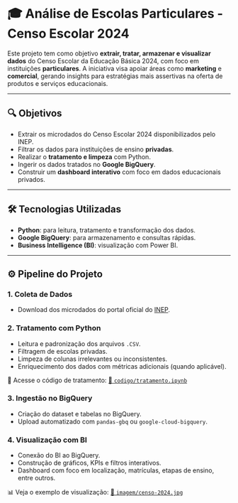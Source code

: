 # 🎓 Análise de Escolas Particulares - Censo Escolar 2024

Este projeto tem como objetivo **extrair, tratar, armazenar e visualizar dados** do Censo Escolar da Educação Básica 2024, com foco em instituições **particulares**. A iniciativa visa apoiar áreas como **marketing** e **comercial**, gerando insights para estratégias mais assertivas na oferta de produtos e serviços educacionais.

---

## 🔍 Objetivos

- Extrair os microdados do Censo Escolar 2024 disponibilizados pelo INEP.
- Filtrar os dados para instituições de ensino **privadas**.
- Realizar o **tratamento e limpeza** com Python.
- Ingerir os dados tratados no **Google BigQuery**.
- Construir um **dashboard interativo** com foco em dados educacionais privados.

---

## 🛠️ Tecnologias Utilizadas

- **Python**: para leitura, tratamento e transformação dos dados.
- **Google BigQuery**: para armazenamento e consultas rápidas.
- **Business Intelligence (BI)**: visualização com Power BI.
---

## ⚙️ Pipeline do Projeto

### 1. Coleta de Dados
- Download dos microdados do portal oficial do [INEP](https://www.gov.br/inep/pt-br/acesso-a-informacao/dados-abertos/microdados).

### 2. Tratamento com Python
- Leitura e padronização dos arquivos `.CSV`.
- Filtragem de escolas privadas.
- Limpeza de colunas irrelevantes ou inconsistentes.
- Enriquecimento dos dados com métricas adicionais (quando aplicável).

📁 Acesse o código de tratamento: [🔗 `codigo/tratamento.ipynb`](./codigo/tratamento.ipynb)

### 3. Ingestão no BigQuery
- Criação do dataset e tabelas no BigQuery.
- Upload automatizado com `pandas-gbq` ou `google-cloud-bigquery`.

### 4. Visualização com BI
- Conexão do BI ao BigQuery.
- Construção de gráficos, KPIs e filtros interativos.
- Dashboard com foco em localização, matrículas, etapas de ensino, entre outros.

📊 Veja o exemplo de visualização: [🔗 `imagem/censo-2024.jpg`](./imagem/censo-2024.jpg)


